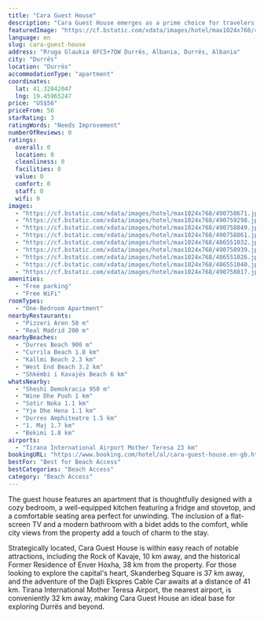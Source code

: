 ```yaml
---
title: "Cara Guest House"
description: "Cara Guest House emerges as a prime choice for travelers seeking comfort and convenience in Durrës."
featuredImage: "https://cf.bstatic.com/xdata/images/hotel/max1024x768/490758671.jpg?k=7bd2478da1ab7fd7aea43b946c0dd8965a6c5770517f990df08e7f90c932d10c&o=&hp=1"
language: en
slug: cara-guest-house
address: "Rruga Glaukia 8FC5+7QW Durrës, Albania, Durrës, Albania"
city: "Durrës"
location: "Durrës"
accommodationType: "apartment"
coordinates:
  lat: 41.32042047
  lng: 19.45965247
price: "US$56"
priceFrom: 56
starRating: 3
ratingWords: "Needs Improvement"
numberOfReviews: 0
ratings:
  overall: 0
  location: 0
  cleanliness: 0
  facilities: 0
  value: 0
  comfort: 0
  staff: 0
  wifi: 0
images:
  - "https://cf.bstatic.com/xdata/images/hotel/max1024x768/490758671.jpg?k=7bd2478da1ab7fd7aea43b946c0dd8965a6c5770517f990df08e7f90c932d10c&o=&hp=1"
  - "https://cf.bstatic.com/xdata/images/hotel/max1024x768/490759298.jpg?k=7745c2291d9cb55b07f61c8bb82b757c03bf1aecedb923880ec101858765417e&o=&hp=1"
  - "https://cf.bstatic.com/xdata/images/hotel/max1024x768/490758849.jpg?k=5f4c7b13b2037d9bf1795105009de8b2883b755ea0a229070640809cc82cc13f&o=&hp=1"
  - "https://cf.bstatic.com/xdata/images/hotel/max1024x768/490758861.jpg?k=db5fc1d0b95fef1552cec3390b8c5bebfa1bae145a52d558e636e9e53a66d692&o=&hp=1"
  - "https://cf.bstatic.com/xdata/images/hotel/max1024x768/486551032.jpg?k=01919265629817a902dfcd4167f40917d9bef567d968456d62255ccacc6ba7ca&o=&hp=1"
  - "https://cf.bstatic.com/xdata/images/hotel/max1024x768/490758939.jpg?k=7ca162a29593008c09d330f938c2e2a6ab46b3ada3f078b93a4b2f58654719be&o=&hp=1"
  - "https://cf.bstatic.com/xdata/images/hotel/max1024x768/486551026.jpg?k=dff8dcae8227d5d3a535899d7b9bb033ba6c28117b2d04d42bb1c836e647354c&o=&hp=1"
  - "https://cf.bstatic.com/xdata/images/hotel/max1024x768/486551040.jpg?k=11f4c98ac27380a47fa745c4e40c932c497ecbc7af8c3f9363f96fd1a74c2913&o=&hp=1"
  - "https://cf.bstatic.com/xdata/images/hotel/max1024x768/490758817.jpg?k=3518a39cc212832d82b67dfd93174747b28ef9005583bb263543d4c087c41186&o=&hp=1"
amenities:
  - "Free parking"
  - "Free WiFi"
roomTypes:
  - "One-Bedroom Apartment"
nearbyRestaurants:
  - "Pizzeri Aren 50 m"
  - "Real Madrid 200 m"
nearbyBeaches:
  - "Durres Beach 900 m"
  - "Currila Beach 1.8 km"
  - "Kallmi Beach 2.3 km"
  - "West End Beach 3.2 km"
  - "Shkëmbi i Kavajës Beach 6 km"
whatsNearby:
  - "Sheshi Demokracia 950 m"
  - "Wine Dhe Pooh 1 km"
  - "Sotir Noka 1.1 km"
  - "Yje Dhe Hena 1.1 km"
  - "Durres Amphiteatre 1.5 km"
  - "1. Maj 1.7 km"
  - "Bekimi 1.8 km"
airports:
  - "Tirana International Airport Mother Teresa 23 km"
bookingURL: "https://www.booking.com/hotel/al/cara-guest-house.en-gb.html?aid=8035640"
bestFor: "Best for Beach Access"
bestCategories: "Beach Access"
category: "Beach Access"
---
```


The guest house features an apartment that is thoughtfully designed with a cozy bedroom, a well-equipped kitchen featuring a fridge and stovetop, and a comfortable seating area perfect for unwinding. The inclusion of a flat-screen TV and a modern bathroom with a bidet adds to the comfort, while city views from the property add a touch of charm to the stay.

Strategically located, Cara Guest House is within easy reach of notable attractions, including the Rock of Kavaje, 10 km away, and the historical Former Residence of Enver Hoxha, 38 km from the property. For those looking to explore the capital's heart, Skanderbeg Square is 37 km away, and the adventure of the Dajti Ekspres Cable Car awaits at a distance of 41 km. Tirana International Mother Teresa Airport, the nearest airport, is conveniently 32 km away, making Cara Guest House an ideal base for exploring Durrës and beyond.
